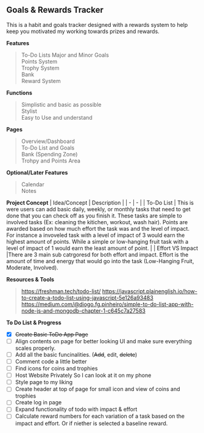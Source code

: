 ## Goals & Rewards Tracker

This is a habit and goals tracker designed with a rewards system to help keep you motivated my working towards prizes and rewards.

**Features**
> To-Do Lists
> Major and Minor Goals  
> Points System  
> Trophy System  
> Bank  
> Reward System  

**Functions**
> Simplistic and basic as possible  
> Stylist  
> Easy to Use and understand  

**Pages**
> Overview/Dashboard  
> To-Do List and Goals  
> Bank (Spending Zone)  
> Trohpy and Points Area  

**Optional/Later Features**
>Calendar  
>Notes  

**Project Concept**
| Idea/Concept | Description |
| - | - |
| To-Do List | This is were users can add basic daily, weekly, or monthly tasks that need to get done that you can check off as you finish it. These tasks are simple to involved tasks (Ex: cleaning the kitichen, workout, wash hair). Points are awarded based on how much effort the task was and the level of impact. For instance a invoveled task with a level of impact of 3 would earn the highest amount of points. While a simple or low-hanging fruit task with a level of impact of 1 would earn the least amount of point. |
| Effort VS Impact |There are 3 main sub catrgoresd for both effort and impact. Effort is the amount of time and energy that would go into the task (Low-Hanging Fruit, Moderate, Involved).

**Resources & Tools**
> https://freshman.tech/todo-list/
> https://javascript.plainenglish.io/how-to-create-a-todo-list-using-javascript-5e126a93483
> https://medium.com/@diogo.fg.pinheiro/simple-to-do-list-app-with-node-js-and-mongodb-chapter-1-c645c7a27583
> 

**To Do List & Progress**
- [X] ~~Create Basic ToDo App Page~~
- [ ] Align contents on page for better looking UI and make sure everything scales properly.
- [ ] Add all the basic funcinalities. (~~Add~~, edit, ~~delete~~)
- [ ] Comment code a little better
- [ ] Find icons for coins and trophies
- [ ] Host Website Privately So I can look at it on my phone
- [ ] Style page to my liking
- [ ] Create header at top of page for small icon and view of coins and trophies
- [ ] Create log in page
- [ ] Expand functionality of todo with impact & effort
- [ ] Calculate reward numbers for each variation of a task based on the impact and effort. Or if niether is selected a baseline reward. 
